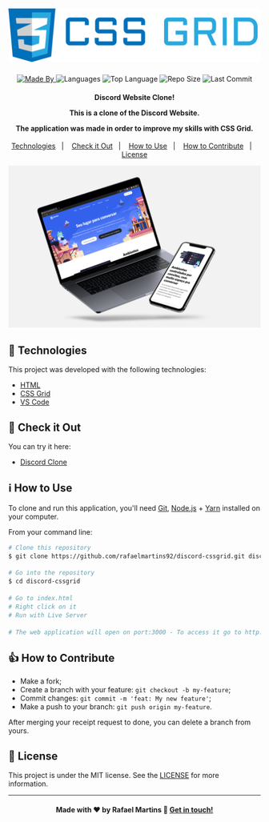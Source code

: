 <h1 align="center">
    <img alt="Logo" src="assets/css-grid.png" />
    <br>
</h1>

<p align="center">
  <a href="https://www.linkedin.com/in/rafael-martins92/">
  <img alt="Made By" src="https://img.shields.io/static/v1?label=Made%20By&message=Rafael%20Martins&color=orange&style=for-the-badge">
	</a>
  
  <img alt="Languages" src="https://img.shields.io/github/languages/count/rafaelmartins92/discord-cssgrid?style=for-the-badge">
  
  <img alt="Top Language" src="https://img.shields.io/github/languages/top/rafaelmartins92/discord-cssgrid?style=for-the-badge">
  
  <img alt="Repo Size" src="https://img.shields.io/github/repo-size/rafaelmartins92/discord-cssgrid?style=for-the-badge">
  
  <img alt="Last Commit" src="https://img.shields.io/github/last-commit/rafaelmartins92/discord-cssgrid?style=for-the-badge">
</p>

<h4 align="center">
  <p>Discord Website Clone!</p>
  
  <p>This is a clone of the Discord Website.</p>

  <p>The application was made in order to improve my skills with CSS Grid.</p>
</h4>


<p align="center">
  <a href="#rocket-technologies">Technologies</a>&nbsp;&nbsp;&nbsp;|&nbsp;&nbsp;&nbsp;
  <a href="#eyes-check-it-out">Check it Out</a>&nbsp;&nbsp;&nbsp;|&nbsp;&nbsp;&nbsp;
  <a href="#information_source-how-to-use">How to Use</a>&nbsp;&nbsp;&nbsp;|&nbsp;&nbsp;&nbsp;
  <a href="#thumbsup-how-to-contribute">How to Contribute</a>&nbsp;&nbsp;&nbsp;|&nbsp;&nbsp;&nbsp;
  <a href="#memo-license">License</a>
</p>

<p align="center">
  <img alt="Scene" src="assets/github-scene---discord-webpage@2x.png">
</p>

## :rocket: Technologies

This project was developed with the following technologies:

-  [HTML](https://developer.mozilla.org/pt-BR/docs/Web/HTML)
-  [CSS Grid](https://developer.mozilla.org/en-US/docs/Web/CSS/CSS_Grid_Layout)
-  [VS Code][vc]

## :eyes: Check it Out

You can try it here:

-  [Discord Clone](https://rafaelmartins92.github.io/discord-cssgrid/)

## :information_source: How to Use

To clone and run this application, you'll need [Git](https://git-scm.com), [Node.js][nodejs] + [Yarn][yarn] installed on your computer.

From your command line:

```bash
# Clone this repository
$ git clone https://github.com/rafaelmartins92/discord-cssgrid.git discord-cssgrid

# Go into the repository
$ cd discord-cssgrid

# Go to index.html
# Right click on it
# Run with Live Server

# The web application will open on port:3000 - To access it go to http://localhost:3000 
```

## :thumbsup: How to Contribute

-  Make a fork;
-  Create a branch with your feature: `git checkout -b my-feature`;
-  Commit changes: `git commit -m 'feat: My new feature'`;
-  Make a push to your branch: `git push origin my-feature`.

After merging your receipt request to done, you can delete a branch from yours.

## :memo: License
This project is under the MIT license. See the [LICENSE](https://github.com/rafaelmartins92/discord-cssgrid/blob/master/LICENSE) for more information.

---
<h4 align="center">
    Made with ♥ by Rafael Martins 👋 <a href="https://www.linkedin.com/in/rafael-martins92/" target="_blank">Get in touch!</a>
</h4>

[nodejs]: https://nodejs.org/
[yarn]: https://yarnpkg.com/
[git]: https://git-scm.com
[vc]: https://code.visualstudio.com/
